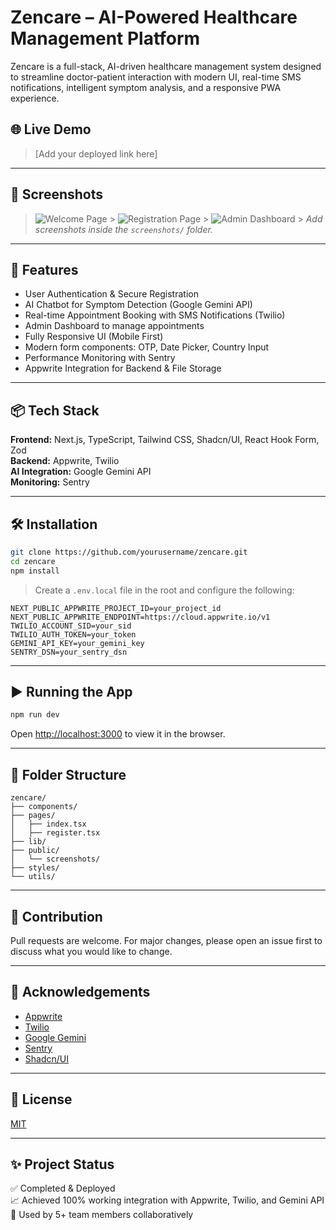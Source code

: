 # Zencare – AI-Powered Healthcare Management Platform

Zencare is a full-stack, AI-driven healthcare management system designed to streamline doctor-patient interaction with modern UI, real-time SMS notifications, intelligent symptom analysis, and a responsive PWA experience.

## 🌐 Live Demo

> [Add your deployed link here]

---

## 📸 Screenshots

> ![Welcome Page](screenshots/welcome_page.png) > ![Registration Page](screenshots/registration_page.png) > ![Admin Dashboard](screenshots/admin_dashboard.png) > _Add screenshots inside the `screenshots/` folder._

---

## 🚀 Features

- User Authentication & Secure Registration
- AI Chatbot for Symptom Detection (Google Gemini API)
- Real-time Appointment Booking with SMS Notifications (Twilio)
- Admin Dashboard to manage appointments
- Fully Responsive UI (Mobile First)
- Modern form components: OTP, Date Picker, Country Input
- Performance Monitoring with Sentry
- Appwrite Integration for Backend & File Storage

---

## 📦 Tech Stack

**Frontend:** Next.js, TypeScript, Tailwind CSS, Shadcn/UI, React Hook Form, Zod  
**Backend:** Appwrite, Twilio  
**AI Integration:** Google Gemini API  
**Monitoring:** Sentry

---

## 🛠️ Installation

```bash
git clone https://github.com/yourusername/zencare.git
cd zencare
npm install
```

> Create a `.env.local` file in the root and configure the following:

```
NEXT_PUBLIC_APPWRITE_PROJECT_ID=your_project_id
NEXT_PUBLIC_APPWRITE_ENDPOINT=https://cloud.appwrite.io/v1
TWILIO_ACCOUNT_SID=your_sid
TWILIO_AUTH_TOKEN=your_token
GEMINI_API_KEY=your_gemini_key
SENTRY_DSN=your_sentry_dsn
```

---

## ▶️ Running the App

```bash
npm run dev
```

Open [http://localhost:3000](http://localhost:3000) to view it in the browser.

---

## 📂 Folder Structure

```
zencare/
├── components/
├── pages/
│   ├── index.tsx
│   ├── register.tsx
├── lib/
├── public/
│   └── screenshots/
├── styles/
└── utils/
```

---

## 📝 Contribution

Pull requests are welcome. For major changes, please open an issue first to discuss what you would like to change.

---

## 📣 Acknowledgements

- [Appwrite](https://appwrite.io/)
- [Twilio](https://www.twilio.com/)
- [Google Gemini](https://deepmind.google/technologies/gemini/)
- [Sentry](https://sentry.io/)
- [Shadcn/UI](https://ui.shadcn.dev/)

---

## 📄 License

[MIT](LICENSE)

---

## ✨ Project Status

✅ Completed & Deployed  
📈 Achieved 100% working integration with Appwrite, Twilio, and Gemini API  
👥 Used by 5+ team members collaboratively

